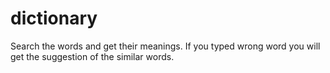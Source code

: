 # dictionary
Search the words and get their meanings. If you typed wrong word you will get the suggestion of the similar words.
